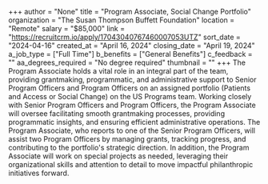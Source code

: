 +++
author = "None"
title = "Program Associate, Social Change Portfolio"
organization = "The Susan Thompson Buffett Foundation"
location = "Remote"
salary = "$85,000"
link = "https://recruitcrm.io/apply/17043040767460007053UTZ"
sort_date = "2024-04-16"
created_at = "April 16, 2024"
closing_date = "April 19, 2024"
a_job_type = ["Full Time"]
b_benefits = ["General Benefits"]
c_feedback = ""
aa_degrees_required = "No degree required"
thumbnail = ""
+++
The Program Associate holds a vital role in an integral part of the team, providing grantmaking, programmatic, and administrative support to Senior Program Officers and Program Officers on an assigned portfolio (Patients and Access or Social Change) on the US Programs team. Working closely with Senior Program Officers and Program Officers, the Program Associate will oversee facilitating smooth grantmaking processes, providing programmatic insights, and ensuring efficient administrative operations. The Program Associate, who reports to one of the Senior Program Officers, will assist two Program Officers by managing grants, tracking progress, and contributing to the portfolio's strategic direction. In addition, the Program Associate will work on special projects as needed, leveraging their organizational skills and attention to detail to move impactful philanthropic initiatives forward.